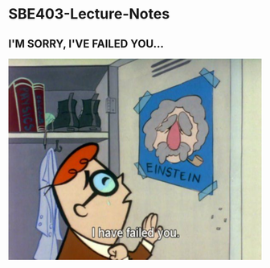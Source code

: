 # SBE403-Lecture-Notes

## I'M SORRY, I'VE FAILED YOU...

<center>
<img src="doc/img/dexter.jpg" height="400" width="1000">
</center>